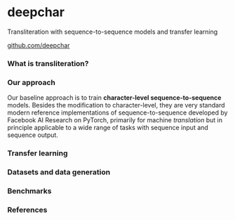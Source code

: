 # deepchar

Transliteration with sequence-to-sequence models and transfer learning

[github.com/deepchar](https://github.com/deepchar)

### What is transliteration?

### Our approach

Our baseline approach is to train **character-level sequence-to-sequence** models.  Besides the modification to character-level, they are very standard modern reference implementations of sequence-to-sequence developed by Facebook AI Research on PyTorch, primarily for machine *translation* but in principle applicable to a wide range of tasks with sequence input and sequence output.

### Transfer learning

### Datasets and data generation

### Benchmarks

### References
